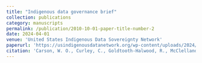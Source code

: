 ```yaml
---
title: "Indigenous data governance brief"
collection: publications
category: manuscripts
permalink: /publication/2010-10-01-paper-title-number-2
date: 2024-04-01
venue: 'United States Indigenous Data Sovereignty Network'
paperurl: 'https://usindigenousdatanetwork.org/wp-content/uploads/2024/10/Indigenous-Data-Governance-Brief-FINAL.pdf](https://usindigenousdatanetwork.org/wp-content/uploads/2024/10/Indigenous-Data-Governance-Brief-FINAL.pdf'
citation: 'Carson, W. O., Curley, C., Goldtooth-Halwood, R., McClelland, D. J., Carroll, S. R., Yuan, N. P., Carvajal, S., & Cordova-Marks, F. M. (2024). &quot;Indigenous data governance brief.&quot; <i>United States Indigenous Data Sovereignty Network </i>.'
---
```

